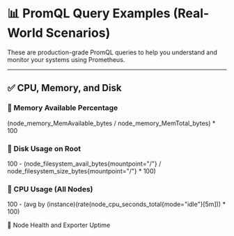 # 📊 PromQL Query Examples (Real-World Scenarios)

These are production-grade PromQL queries to help you understand and monitor your systems using Prometheus.

---

## ✅ CPU, Memory, and Disk

### 🔸 Memory Available Percentage

(node_memory_MemAvailable_bytes / node_memory_MemTotal_bytes) * 100

### 🔸 Disk Usage on Root
100 - (node_filesystem_avail_bytes{mountpoint="/"} / node_filesystem_size_bytes{mountpoint="/"} * 100)


### 🔸 CPU Usage (All Nodes)

100 - (avg by (instance)(rate(node_cpu_seconds_total{mode="idle"}[5m])) * 100)

🧠 Node Health and Exporter Uptime
